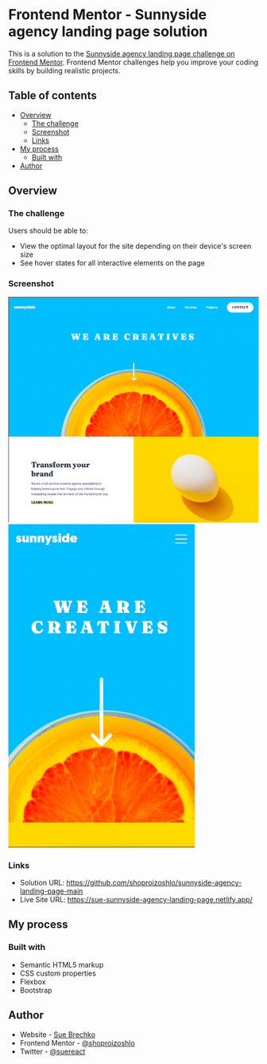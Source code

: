 # Frontend Mentor - Sunnyside agency landing page solution

This is a solution to the [Sunnyside agency landing page challenge on Frontend Mentor](https://www.frontendmentor.io/challenges/sunnyside-agency-landing-page-7yVs3B6ef). Frontend Mentor challenges help you improve your coding skills by building realistic projects.

## Table of contents

- [Overview](#overview)
  - [The challenge](#the-challenge)
  - [Screenshot](#screenshot)
  - [Links](#links)
- [My process](#my-process)
  - [Built with](#built-with)
- [Author](#author)

## Overview

### The challenge

Users should be able to:

- View the optimal layout for the site depending on their device's screen size
- See hover states for all interactive elements on the page

### Screenshot

![](./screenshot-desktop.png)
![](./screenshot-mobile.png)

### Links

- Solution URL: https://github.com/shoproizoshlo/sunnyside-agency-landing-page-main
- Live Site URL: https://sue-sunnyside-agency-landing-page.netlify.app/

## My process

### Built with

- Semantic HTML5 markup
- CSS custom properties
- Flexbox
- Bootstrap

## Author

- Website - [Sue Brechko](https://github.com/shoproizoshlo)
- Frontend Mentor - [@shoproizoshlo](https://www.frontendmentor.io/profile/shoproizoshlo)
- Twitter - [@suereact](https://www.twitter.com/suereact)
